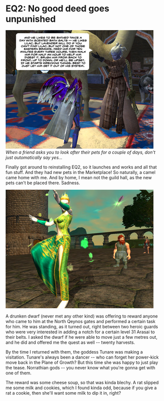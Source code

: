 # EQ2: No good deed goes unpunished

![Camel Day Care](../uploads/2009/06/cameldaycare.jpg "Camel Day Care")  
*When a friend asks you to look after their pets for a couple of days, don't just automatically say yes...*

Finally got around to reinstalling EQ2, so it launches and works and all that fun stuff. And they had new pets in the Marketplace! So naturally, a camel came home with me. And by home, I mean not the guild hall, as the new pets can't be placed there. Sadness.

![Tunare dances for the crowd](../uploads/2009/06/everquest2-2009-06-04-22-31-32-96.jpg "Tunare dances for the crowd")

A drunken dwarf (never met any other kind) was offering to reward anyone who came to him at the North Qeynos gates and performed a certain task for him. He was standing, as it turned out, right between two heroic guards who were very interested in adding a notch for a certain level 31 Arasai to their belts. I asked the dwarf if he were able to move just a few metres out, and he did and offered me the quest as well -- twenty harvests.

By the time I returned with them, the goddess Tunare was making a visitation. Tunare's always been a dancer -- who can forget her power-kick move back in the Plane of Growth? But this time she was happy to just play the tease. Norrathian gods -- you never know what you're gonna get with one of them.

The reward was some cheese soup, so that was kinda blechy. A rat slipped me some milk and cookies, which I found kinda odd, because if you give a rat a cookie, then she'll want some milk to dip it in, right?

